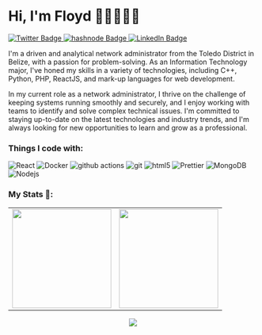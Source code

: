 # Hi, I'm Floyd 👋🏽👨🏽‍💻    

<!--
### :man_technologist: Find me here! :
-->
<div id="badges">
  
  <a href="https://twitter.com/FloydDotDev">
    <img src="https://img.shields.io/badge/Twitter-blue?style=for-the-badge&logo=twitter&logoColor=white" alt="Twitter Badge"/>
  </a>
  
  <a href="https://hashnode.com/@floydack">
    <img src="https://img.shields.io/badge/hashnode-grey?style=for-the-badge&logo=hashnode&logoColor=royalblue" alt="hashnode Badge"/>
  </a>
 
 <a href="https://www.linkedin.com/in/floyd-ack-28b5a11a0/">
    <img src="https://img.shields.io/badge/LinkedIn-blue?style=for-the-badge&logo=linkedin&logoColor=white" alt="LinkedIn Badge"/>
  </a>
  
  </div>

<p> I'm a driven and analytical network administrator from the Toledo District in Belize, with a passion for problem-solving. As an Information Technology major, I've honed my skills in a variety of technologies, including C++, Python, PHP, ReactJS, and mark-up languages for web development. </p>

<p> In my current role as a network administrator, I thrive on the challenge of keeping systems running smoothly and securely, and I enjoy working with teams to identify and solve complex technical issues. I'm committed to staying up-to-date on the latest technologies and industry trends, and I'm always looking for new opportunities to learn and grow as a professional.</p>

<!-- ![](https://komarev.com/ghpvc/?username=your-github-jaesonnn&color=dc143c) -->
<!-- ![Metrics](https://metrics.lecoq.io/jaesonnn?template=classic&config.timezone=America%2FBelize) -->

<h3>Things I code with:</h3>
<p> 
  <img alt="React" src="https://img.shields.io/badge/-React-45b8d8?style=flat-square&logo=react&logoColor=white" />
  <img alt="Docker" src="https://img.shields.io/badge/-Docker-46a2f1?style=flat-square&logo=docker&logoColor=white" />
  <img alt="github actions" src="https://img.shields.io/badge/-Github_Actions-2088FF?style=flat-square&logo=github-actions&logoColor=white" />
<!--   <img alt="redux" src="https://img.shields.io/badge/-Redux-764ABC?style=flat-square&logo=redux&logoColor=white" /> -->
<!--   <img alt="Styled Components" src="https://img.shields.io/badge/-Styled_Components-db7092?style=flat-square&logo=styled-components&logoColor=white" /> -->
  <img alt="git" src="https://img.shields.io/badge/-Git-F05032?style=flat-square&logo=git&logoColor=white" />
<!--   <img alt="angular" src="https://img.shields.io/badge/-Angular-DD0031?style=flat-square&logo=angular&logoColor=white" /> -->
<!--   <img alt="npm" src="https://img.shields.io/badge/-NPM-CB3837?style=flat-square&logo=npm&logoColor=white" /> -->
  <img alt="html5" src="https://img.shields.io/badge/-HTML5-E34F26?style=flat-square&logo=html5&logoColor=white" />
  <img alt="Prettier" src="https://img.shields.io/badge/-Prettier-F7B93E?style=flat-square&logo=prettier&logoColor=white" />
  <img alt="MongoDB" src="https://img.shields.io/badge/-MongoDB-13aa52?style=flat-square&logo=mongodb&logoColor=white" />
  <img alt="Nodejs" src="https://img.shields.io/badge/-Nodejs-43853d?style=flat-square&logo=Node.js&logoColor=white" />
</p>

<!-- <img src="https://raw.githubusercontent.com/jaesonnn/jaesonnn/main/resources/gif/switches.gif" alt="side Image" align="right" width="200" height="auto" /> -->
<!-- ![](https://raw.githubusercontent.com/jaesonnn/jaesonnn/main/resources/gif/coder-guy.gif) -->
<!-- <img src="https://media.giphy.com/media/12oufCB0MyZ1Go/giphy.gif" width="50"> -->

<!-- [![trophy](https://github-profile-trophy.vercel.app/?username=jaesonnn&row=1&theme=onedark)](https://github.com/jaesonnn/github-profile-trophy) -->

<!--
## 📫 Follow me on:
<p align="left">
  <a href="https://www.linkedin.com/in/floyd-ack-28b5a11a0/" target="_blank">
    <img height="30" src="https://cdn-icons-png.flaticon.com/512/408/408703.png">
  </a>&nbsp;&nbsp;&nbsp;&nbsp;&nbsp;
  <a href="https://www.facebook.com/jason.ack/" target="_blank">
    <img height="30" src="https://raw.githubusercontent.com/jaesonnn/jaesonnn/main/resources/png/facebook.png?raw=true">
  </a>&nbsp;&nbsp;&nbsp;&nbsp;&nbsp;
  <a href="https://www.youtube.com/" target="_blank">
    <img height="30" src="https://raw.githubusercontent.com/jaesonnn/jaesonnn/main/resources/png/youtube.png?raw=true">
  </a>&nbsp;&nbsp;&nbsp;&nbsp;&nbsp;
  <a href="https://twitter.com/FloydDotDev" target="_blank">
    <img height="30" src="https://github.com/jaesonnn/jaesonnn/blob/main/resources/png/twitter.png?raw=true">
  </a>&nbsp;&nbsp;&nbsp;&nbsp;&nbsp;
  <a href="https://www.instagram.com/floyd.ck/" target="_blank">
    <img height="30" src="https://cdn-icons-png.flaticon.com/512/408/408707.png">
  </a>&nbsp;&nbsp;&nbsp;&nbsp;&nbsp;
  <a href="https://soundcloud.app.goo.gl/b77SQvLcsmruWXTj7" target="_blank">
    <img height="30" src="https://raw.githubusercontent.com/jaesonnn/jaesonnn/main/resources/png/soundcloud.png?raw=true">
  </a>&nbsp;&nbsp;&nbsp;&nbsp;&nbsp;
  <a href="https://open.spotify.com/user/31z2tveyx3ry6jl23wqswi2dm4si?si=Th7M3BCCQKGlYORcXsA52A&dl_branch=1" target="_blank">
    <img height="30" src="https://raw.githubusercontent.com/jaesonnn/jaesonnn/main/resources/png/spotify.png?raw=true">
  </a>&nbsp;&nbsp;&nbsp;&nbsp;&nbsp;
  <a href="https://github.com/jaesonnn" target="_blank">
    <img height="30" src="https://raw.githubusercontent.com/jaesonnn/jaesonnn/main/resources/png/github.png?raw=true">
  </a>&nbsp;&nbsp;&nbsp;&nbsp;&nbsp;
</p>
-->

### My Stats 🚀:

<table cellpadding="0">
  <tr style="padding: 0">
    <!-- GitHub Stats Card -->  
    <td valign="top"><img height="200" src="https://github-readme-stats.vercel.app/api?username=jaesonnn&show_icons=true&theme=radical#gh-dark-mode-only"/></td>
    <!-- GitHub Top Language Card -->
    <td valign="top"><img height="200" src="https://github-readme-stats.vercel.app/api/top-langs/?username=jaesonnn&layout=compact&theme=radical&custom_title=Languages"/></td>
  </tr>
</table>

<p align="center">
  <img src="https://github-readme-streak-stats.herokuapp.com?user=jaesonnn&&theme=dark&show_icons=true)](https://git.io/streak-stats" />  
